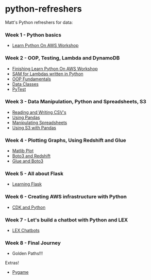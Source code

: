 # python-refreshers
Matt's Python refreshers for data:

### Week 1 - Python basics
* [Learn Python On AWS Workshop](https://catalog.us-east-1.prod.workshops.aws/workshops/3d705026-9edc-40e8-b353-bdabb116c89c/en-US)

### Week 2 - OOP, Testing, Lambda and DynamoDB
* [Finishing Learn Python On AWS Workshop](https://catalog.us-east-1.prod.workshops.aws/workshops/3d705026-9edc-40e8-b353-bdabb116c89c/en-US)
* [SAM for Lambdas written in Python](https://docs.aws.amazon.com/serverless-application-model/latest/developerguide/serverless-getting-started-hello-world.html)
* [OOP Fundamentals](https://www.programiz.com/python-programming/object-oriented-programming)
* [Data Classes](https://realpython.com/python-data-classes/)
* [PyTest](https://realpython.com/pytest-python-testing/)

### Week 3 - Data Manipulation, Python and Spreadsheets, S3
* [Reading and Writing CSV's](https://realpython.com/python-interview-problem-parsing-csv-files/)
* [Using Pandas](https://pandas.pydata.org/docs/user_guide/10min.html)
* [Manipulating Spreadsheets](https://realpython.com/openpyxl-excel-spreadsheets-python/)
* [Using S3 with Pandas](https://towardsdatascience.com/reading-and-writing-files-from-to-amazon-s3-with-pandas-ccaf90bfe86c)

### Week 4 - Plotting Graphs, Using Redshift and Glue
* [Matlib Plot](https://matplotlib.org/stable/tutorials/introductory/index.html)
* [Boto3 and Redshift](https://hevodata.com/learn/boto3-redshift/)
* [Glue and Boto3](https://www.1week4.com/it/aws/aws-glue-tutorial-boto3/)

### Week 5 - All about Flask
* [Learning Flask](https://blog.miguelgrinberg.com/post/the-flask-mega-tutorial-part-i-hello-world)

### Week 6 - Creating AWS infrastructure with Python
* [CDK and Python](https://cdkworkshop.com/30-python.html)

### Week 7 - Let's build a chatbot with Python and LEX
* [LEX Chatbots](https://github.com/MattJColes/amazon-lex-amplify-workshop/tree/master/lab1-Building_Chat_Bots_With_Lex)

### Week 8 - Final Journey
* Golden Paths!!!

Extras!
* [Pygame](https://www.techwithtim.net/tutorials/game-development-with-python/pygame-tutorial/)
